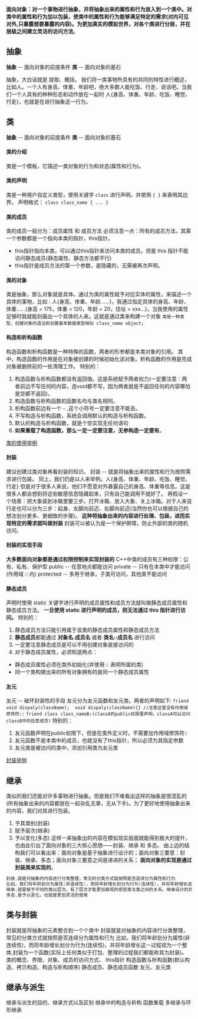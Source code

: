 **面向对象：对一个事物进行抽象，并将抽象出来的属性和行为放入到一个类中。对类中的属性和行为加以包装，使类中的属性和行为能够满足特定的需求(对内可见对外,只暴露想要暴露的内容)。为更加真实的模拟世界，对各个类进行分层，并在层级之间建立灵活的访问方法**。

## 抽象
**抽象** -- 面向对象的前提条件
**类**   -- 面向对象的基石

抽象，大白话就是 提取、概括。
我们将一类事物所具有的共同的特性进行概述，比如人。一个人有身高、体重、年龄吧，绝大多数人能吃饭、行走、说话吧。当我们一个人具有的种种形态和动作放在一起时 人{身高、体重、年龄、吃饭、睡觉、行走}，也就是在进行抽象这一行为。


## 类
**抽象** -- 面向对象的前提条件
**类**   -- 面向对象的基石

#### 类的介绍
类是一个模板，它描述一类对象的行为和状态(属性和行为)。

#### 类的声明
类是一种用户自定义类型，使用关键字 `class` 进行声明，并使用 `{ }` 来表明其边界。
声明格式： `class class_name { ... }`

#### 类的成员
类的成员一般分为：成员属性 和 成员方法
必须注意一点：所有的成员方法，其第一个参数都是一个指向本类的指针，this指针。
- this指针指向本类，可以通过this指针来访问本类的成员。但是 this 指针不能访问静态成员(静态属性、静态方法都不行)
- this指针是成员方法的第一个参数，是隐藏的，无需被再次声明。


#### 类的对象
类是抽象，那么对象就是具体。通过为类的属性赋予对应实体的属性，来描述一个具体的事物，比如 : 人{身高、体重、年龄......}，我通过指定具体的身高、年龄、体重......(身高 = 175，体重 = 120，年龄 = 20，住址 = xxx...)，当我使用的属性足够时我就能刻画出一个具体的人来。这就是通过类来构建一个对象
`类是一种类型，创建对象的语法和创建基本数据类型相似 class_name object;`


#### 构造和析构函数
构造函数和析构函数是一种特殊的函数，两者的形参都是本类对象的引用。
其中，构造函数的作用是在对象被创建的时候初始化该对象。析构函数的作用是完成对象被删除前的一些清理工作。
特别的：
1. 构造函数与析构函数都没有返回值。这是系统赋予两者权力(一定要注意：两者前边不写任何的内容，连void都不写，因为两者就是不返回任何的内容哪怕是空都不返回)。
2. 构造函数与析构函数的函数名均与类名相同。
3. 析构函数前边有一个 `~`  ,这个小符号一定要注意不能丢。
4. 不写构造与析构函数，系统会调用默认的构造与析构函数。
5. 默认的构造与析构函数，就是个空实现无任何语句
6. **如果重载了构造函数，那么一定一定要注意，无参构造一定要有**。

[类的使用举例](../../C%2B%2B%E6%BA%90%E4%BB%A3%E7%A0%81/%E9%9D%A2%E5%90%91%E5%AF%B9%E8%B1%A1%E4%BB%A5%E5%8F%8A%E6%B3%9B%E5%9E%8B%E7%BC%96%E7%A8%8B/01-%E7%B1%BB%E7%9A%84%E4%BD%BF%E7%94%A8.cpp)


#### 封装
建议创建过类对象再看封装的知识。
封装 -- 就是将抽象出来的属性和行为按照需求进行包装。
同上，我们仍是以人来举例。人{身高、体重、年龄、吃饭、睡觉、行走}
但是对于很多人来说，他们不愿意对外暴露自己的身高、体重等信息。这是很多人都会想到将这些敏感信息隐藏起来，只有自己能调用不就好了。
再假设一个场景：把大象装到冰箱里要三步。打开冰箱、放入大象、关上冰箱。对于人来说行走也可以分为三步：起身、左脚向前迈、右脚向前迈(当然你也可以根据自己的想法划分更多、更细致的步骤)。
**这种将抽象出来的内容进行处理、包装，进而实现特定的需求就叫做封装**
封装可以被认为是一个保护屏障，防止外部的类的随机访问。

#### 封装的实现手段
**大多数面向对象都是通过权限控制来实现封装的**
C++中类的成员有三种权限：公有、私有、保护型
public  --  任意地点都能访问
private  --  只有在本类中才能访问(作用域 :: 内)
protected  --  多用于继承，子类可访问，其他类不能访问

#### 静态成员
声明时使用 static 关键字进行声明的成员属性和成员方法就叫做静态成员属性和静态成员方法。
**一旦使用 static 进行声明的成员，则无法通过 this 指针进行访问。**
特别的：
1. 静态成员方法只能引用属于该类的静态成员属性和静态成员方法
2. **静态成员**都能通过 **对象名.成员名** 或者 **类名::成员名** 进行访问
3. 一定要注意静态成员是可以不用创建对象直接访问的
4. 对于静态成员属性，必须知道两点：
- 静态成员属性必须在类外初始化(并使用 :: 表明所属的类)  
- 同一个类构建出来的所有对象拥有的是同一个静态成员属性


#### 友元
友元  --  破环封装性的手段
友元分为友元函数和友元类。两者的声明如下:
`friend void dispaly(className);  void dispaly(className){} //注意这里没有作用域修饰符::`
`friend class class_nameB;(classA的public权限里声明，classA可以访问classB中的任意成员)`
特别的：
1. 友元函数声明在public权限下，但是在类外定义时，不需要加作用域修饰符::
2. 友元函数不是本类中的成员，也就没有了this指针，所以必须为其指定参数
3. 友元类是被访问的类中，添加引用类为友元类

[封装举例](../../C%2B%2B%E6%BA%90%E4%BB%A3%E7%A0%81/%E9%9D%A2%E5%90%91%E5%AF%B9%E8%B1%A1%E4%BB%A5%E5%8F%8A%E6%B3%9B%E5%9E%8B%E7%BC%96%E7%A8%8B/02-%E5%B0%81%E8%A3%85.cpp)

## 继承



类似的我们还能对许多事物进行抽象。但是我们不难看出这样的抽象是很混乱的(所有抽象出来的内容都放在一起杂乱无章，无从下手)。为了更好地使用抽象出来的内容，我们对其进行包装。
1. 予其类别(封装)
2. 赋予层次(继承)
3. 予以变化(多态)
这样一来抽象出的内容在模拟现实层面就能得到极大的提升，也由此引出了面向对象的三大核心思想——封装、继承 和 多态。
由上边的结构我们可以看出来：面向对象是基于抽象进行设计的；面向对象三要意：封装、继承、多态；面向对象三要意之间是递进的关系；
**面向对象的实现是通过封装类来实现的**。
```c++
封装,就是对抽象的内容进行分类整理，常见的分类方式就按照是否连续分为属性和行为
比如，我们将年龄划分为属性(非连续性)，而将年龄增长划分为行为(连续性)，并将年龄增长这一过程视为一个整体,封装为一个函数(实际上任何类似于打包、整理的过程我们都能称其为封装)。
继承,就是赋予不同的类以层次。有了层次才能更加直观的感受类与类之间的关系。继承设计的目的就是为了代码的复用。你想人有年龄、学生有年龄、教师有年龄。如果我创建三个类，每个类都写一个年龄先不说每个人起名字是不是一样，单就说创建三个年龄，就很让人心烦了。为此设计者很巧妙的设计出了继承这一思想。
多态,是予以变化，也就是更加灵活的使用
```



## 类与封装
封装就是将抽象的元素整合到一个个类中
封装就是对抽象的内容进行分类整理，常见的分类方式就按照是否连续分为属性和行为
比如，我们将年龄划分为属性(非连续性)，而将年龄增长划分为行为(连续性)，并将年龄增长这一过程视为一个整体,封装为一个函数(实际上任何类似于打包、整理的过程我们都能称其为封装)。
类的概念、界限、对象、成员的访问方式、
this指针
构造函数与析构函数(默认构造、拷贝构造、构造与析构顺序)
静态成员、静态成员函数
友元、友元类

## 继承与派生
继承与派生的目的、继承方式以及区别
继承中的构造与析构
函数重载
多继承与环形继承